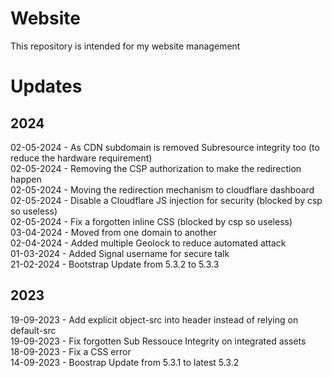 # Website
This repository is intended for my website management

# Updates

## 2024
02-05-2024 - As CDN subdomain is removed Subresource integrity too (to reduce the hardware requirement)\
02-05-2024 - Removing the CSP authorization to make the redirection happen\
02-05-2024 - Moving the redirection mechanism to cloudflare dashboard\
02-05-2024 - Disable a Cloudflare JS injection for security (blocked by csp so useless)\
02-05-2024 - Fix a forgotten inline CSS (blocked by csp so useless)\
03-04-2024 - Moved from one domain to another\
02-04-2024 - Added multiple Geolock to reduce automated attack\
01-03-2024 - Added Signal username for secure talk\
21-02-2024 - Bootstrap Update from 5.3.2 to 5.3.3

## 2023
19-09-2023 - Add explicit object-src into header instead of relying on default-src\
19-09-2023 - Fix forgotten Sub Ressouce Integrity on integrated assets\
18-09-2023 - Fix a CSS error\
14-09-2023 - Boostrap Update from 5.3.1 to latest 5.3.2
